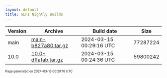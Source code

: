 ```yaml
---
layout: default
title: GLPI Nightly Builds
---
```


Version|Archive|Build date|Size
---|---|---|---
main|[main-b827a80.tar.gz](main-b827a80.tar.gz)|2024-03-15 00:29:16 UTC|77287224
10.0|[10.0-dffafab.tar.gz](10.0-dffafab.tar.gz)|2024-03-15 00:24:36 UTC|59800242

<font size="1">Page generated on 2024-03-15 00:29:16 UTC</font>
